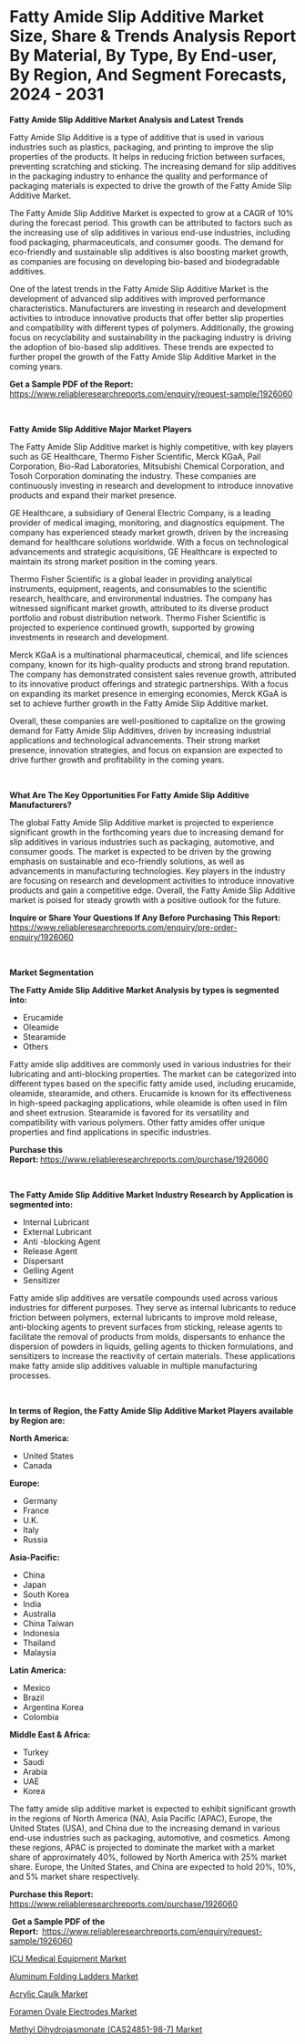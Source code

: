 <p><h1>Fatty Amide Slip Additive Market Size, Share & Trends Analysis Report By Material, By Type, By End-user, By Region, And Segment Forecasts, 2024 - 2031</h1></p><p><strong>Fatty Amide Slip Additive Market Analysis and Latest Trends</strong></p>
<p><p>Fatty Amide Slip Additive is a type of additive that is used in various industries such as plastics, packaging, and printing to improve the slip properties of the products. It helps in reducing friction between surfaces, preventing scratching and sticking. The increasing demand for slip additives in the packaging industry to enhance the quality and performance of packaging materials is expected to drive the growth of the Fatty Amide Slip Additive Market.</p><p>The Fatty Amide Slip Additive Market is expected to grow at a CAGR of 10% during the forecast period. This growth can be attributed to factors such as the increasing use of slip additives in various end-use industries, including food packaging, pharmaceuticals, and consumer goods. The demand for eco-friendly and sustainable slip additives is also boosting market growth, as companies are focusing on developing bio-based and biodegradable additives.</p><p>One of the latest trends in the Fatty Amide Slip Additive Market is the development of advanced slip additives with improved performance characteristics. Manufacturers are investing in research and development activities to introduce innovative products that offer better slip properties and compatibility with different types of polymers. Additionally, the growing focus on recyclability and sustainability in the packaging industry is driving the adoption of bio-based slip additives. These trends are expected to further propel the growth of the Fatty Amide Slip Additive Market in the coming years.</p></p>
<p><strong>Get a Sample PDF of the Report:&nbsp;</strong> <a href="https://www.reliableresearchreports.com/enquiry/request-sample/1926060">https://www.reliableresearchreports.com/enquiry/request-sample/1926060</a></p>
<p>&nbsp;</p>
<p><strong>Fatty Amide Slip Additive Major Market Players</strong></p>
<p><p>The Fatty Amide Slip Additive market is highly competitive, with key players such as GE Healthcare, Thermo Fisher Scientific, Merck KGaA, Pall Corporation, Bio-Rad Laboratories, Mitsubishi Chemical Corporation, and Tosoh Corporation dominating the industry. These companies are continuously investing in research and development to introduce innovative products and expand their market presence.</p><p>GE Healthcare, a subsidiary of General Electric Company, is a leading provider of medical imaging, monitoring, and diagnostics equipment. The company has experienced steady market growth, driven by the increasing demand for healthcare solutions worldwide. With a focus on technological advancements and strategic acquisitions, GE Healthcare is expected to maintain its strong market position in the coming years.</p><p>Thermo Fisher Scientific is a global leader in providing analytical instruments, equipment, reagents, and consumables to the scientific research, healthcare, and environmental industries. The company has witnessed significant market growth, attributed to its diverse product portfolio and robust distribution network. Thermo Fisher Scientific is projected to experience continued growth, supported by growing investments in research and development.</p><p>Merck KGaA is a multinational pharmaceutical, chemical, and life sciences company, known for its high-quality products and strong brand reputation. The company has demonstrated consistent sales revenue growth, attributed to its innovative product offerings and strategic partnerships. With a focus on expanding its market presence in emerging economies, Merck KGaA is set to achieve further growth in the Fatty Amide Slip Additive market.</p><p>Overall, these companies are well-positioned to capitalize on the growing demand for Fatty Amide Slip Additives, driven by increasing industrial applications and technological advancements. Their strong market presence, innovation strategies, and focus on expansion are expected to drive further growth and profitability in the coming years.</p></p>
<p>&nbsp;</p>
<p><strong>What Are The Key Opportunities For Fatty Amide Slip Additive Manufacturers?</strong></p>
<p><p>The global Fatty Amide Slip Additive market is projected to experience significant growth in the forthcoming years due to increasing demand for slip additives in various industries such as packaging, automotive, and consumer goods. The market is expected to be driven by the growing emphasis on sustainable and eco-friendly solutions, as well as advancements in manufacturing technologies. Key players in the industry are focusing on research and development activities to introduce innovative products and gain a competitive edge. Overall, the Fatty Amide Slip Additive market is poised for steady growth with a positive outlook for the future.</p></p>
<p><strong>Inquire or Share Your Questions If Any Before Purchasing This Report:</strong> <a href="https://www.reliableresearchreports.com/enquiry/pre-order-enquiry/1926060">https://www.reliableresearchreports.com/enquiry/pre-order-enquiry/1926060</a></p>
<p>&nbsp;</p>
<p><strong>Market Segmentation</strong></p>
<p><strong>The Fatty Amide Slip Additive Market Analysis by types is segmented into:</strong></p>
<p><ul><li>Erucamide</li><li>Oleamide</li><li>Stearamide</li><li>Others</li></ul></p>
<p><p>Fatty amide slip additives are commonly used in various industries for their lubricating and anti-blocking properties. The market can be categorized into different types based on the specific fatty amide used, including erucamide, oleamide, stearamide, and others. Erucamide is known for its effectiveness in high-speed packaging applications, while oleamide is often used in film and sheet extrusion. Stearamide is favored for its versatility and compatibility with various polymers. Other fatty amides offer unique properties and find applications in specific industries.</p></p>
<p><strong>Purchase this Report:&nbsp;</strong><a href="https://www.reliableresearchreports.com/purchase/1926060">https://www.reliableresearchreports.com/purchase/1926060</a></p>
<p>&nbsp;</p>
<p><strong>The Fatty Amide Slip Additive Market Industry Research by Application is segmented into:</strong></p>
<p><ul><li>Internal Lubricant</li><li>External Lubricant</li><li>Anti -blocking Agent</li><li>Release Agent</li><li>Dispersant</li><li>Gelling Agent</li><li>Sensitizer</li></ul></p>
<p><p>Fatty amide slip additives are versatile compounds used across various industries for different purposes. They serve as internal lubricants to reduce friction between polymers, external lubricants to improve mold release, anti-blocking agents to prevent surfaces from sticking, release agents to facilitate the removal of products from molds, dispersants to enhance the dispersion of powders in liquids, gelling agents to thicken formulations, and sensitizers to increase the reactivity of certain materials. These applications make fatty amide slip additives valuable in multiple manufacturing processes.</p></p>
<p>&nbsp;</p>
<p><strong>In terms of Region, the Fatty Amide Slip Additive Market Players available by Region are:</strong></p>
<p>
    <p> <strong> North America: </strong>
        <ul>
            <li>United States</li>
            <li>Canada</li>
        </ul>
        </p> 
    <p> <strong> Europe: </strong>
        <ul>
            <li>Germany</li>
            <li>France</li>
            <li>U.K.</li>
            <li>Italy</li>
            <li>Russia</li>
        </ul>
        </p> 
    <p> <strong> Asia-Pacific: </strong>
        <ul>
            <li>China</li>
            <li>Japan</li>
            <li>South Korea</li>
            <li>India</li>
            <li>Australia</li>
            <li>China Taiwan</li>
            <li>Indonesia</li>
            <li>Thailand</li>
            <li>Malaysia</li>
        </ul>
        </p> 
    <p> <strong> Latin America: </strong>
        <ul>
            <li>Mexico</li>
            <li>Brazil</li>
            <li>Argentina Korea</li>
            <li>Colombia</li>
        </ul>
        </p> 
    <p> <strong> Middle East & Africa: </strong>
        <ul>
            <li>Turkey</li>
            <li>Saudi</li>
            <li>Arabia</li>
            <li>UAE</li>
            <li>Korea</li>
        </ul>
    </p>
    </p>
<p><p>The fatty amide slip additive market is expected to exhibit significant growth in the regions of North America (NA), Asia Pacific (APAC), Europe, the United States (USA), and China due to the increasing demand in various end-use industries such as packaging, automotive, and cosmetics. Among these regions, APAC is projected to dominate the market with a market share of approximately 40%, followed by North America with 25% market share. Europe, the United States, and China are expected to hold 20%, 10%, and 5% market share respectively.</p></p>
<p><strong>Purchase this Report: </strong><a href="https://www.reliableresearchreports.com/purchase/1926060">https://www.reliableresearchreports.com/purchase/1926060</a></p>
<p>&nbsp;<strong>Get a Sample PDF of the Report:&nbsp;&nbsp;</strong><a href="https://www.reliableresearchreports.com/enquiry/request-sample/1926060">https://www.reliableresearchreports.com/enquiry/request-sample/1926060</a></p>
<p><strong></strong></p>
<p><p><a href="https://github.com/jodemen/Market-Research-Report-List-1/blob/main/icu-medical-equipment-market.md">ICU Medical Equipment Market</a></p><p><a href="https://view.publitas.com/reportprime-1/decoding-the-aluminum-folding-ladders-market-a-deep-dive-into-the-latest-market-trends-market-segmentation-and-competitive-analysis/">Aluminum Folding Ladders Market</a></p><p><a href="https://view.publitas.com/reportprime-1/insights-into-acrylic-caulk-market-size-analysing-market-share-trends-and-growth-from-2024-to-2031/">Acrylic Caulk Market</a></p><p><a href="https://rainy-horn-d69.notion.site/Global-Foramen-Ovale-Electrodes-Market-Size-and-Market-Trends-Insights-and-Projections-from-2024-to-ad142e400e3a45fbb7452b2fbe14d83a">Foramen Ovale Electrodes Market</a></p><p><a href="https://woozy-pyroraptor-a1f.notion.site/Methyl-Dihydrojasmonate-CAS24851-98-7-Market-A-Comprehensive-Report-of-its-Market-Share-Growth--3e305c328fe74f0a83fcd1fa4b8d83f0">Methyl Dihydrojasmonate (CAS24851-98-7) Market</a></p></p>